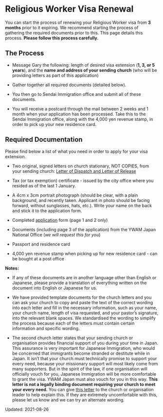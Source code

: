 # Religious Worker Visa Renewal

You can start the process of renewing your Religious Worker visa from **3 months** prior to it expiring. We recommend starting the process of gathering the required documents prior to this. This page details this process. **Please follow this process carefully.**

## The Process

* Message Gary the following: length of desired visa extension (**1, 3, or 5 years**), and the **name and address of your sending church** (who will be providing letters as part of this application)

* Gather together all required documents (detailed below).

* You then go to Sendai Immigration office and submit all of these documents.

* You will receive a postcard through the mail between 2 weeks and 1 month when your application has been processed. Take this to the Sendai Immigration office, along with the 4,000 yen revenue stamp, in order to pick up your new residence card.

## Required Documentation

Please find below a list of what you need in order to apply for your visa extension.

* Two original, signed letters on church stationary, NOT COPIES, from your sending church: [Letter of Dispatch and Letter of Release](https://docs.google.com/document/d/1lloWRO8fn_bFzZgI_I7V7z8CWk0nJaIXqQaUioxPqmY/edit?usp=sharing)

* Tax (or tax exemption) certificate - issued by the city office where you resided as of the last 1 January.

* A 4cm x 3cm portrait photograph (should be clear, with a plain background, and recently taken. Applicant in photo should be facing forward, without sunglasses, hats, etc.). Write your name on the back and stick it to the application form.

* Completed [application](http://www.moj.go.jp/isa/content/930004102.pdf) form (page 1 and 2 only)

* Documents (including page 3 of the application) from the YWAM Japan National Office (*we will request this for you*)

* Passport and residence card

* 4,000 yen revenue stamp when picking up for new residence card - can be bought at a post office

**Notes:**

* If any of these documents are in another language other than English or Japanese, please provide a translation of everything written on the document into English or Japanese for us.

* We have provided template documents for the church letters and you can ask your church to copy and paste the text of the correct wording into each letter and fill in the necessary information, such as your name, your church name, length of visa requested, and your pastor’s signature, into the relevant blank spaces. We standardised the wording to simplify the process because each of the letters must contain certain information and specific wording.

* The second church letter states that your sending church or organisation provides financial support of you during your time in Japan. This assurance is very important for Japanese Immigration, who would be concerned that immigrants become stranded or destitute while in Japan. It isn’t that your church must technically promise to support your every need, because your missionary support will most likely come from many supporters. But in the spirit of the law, if one organisation will officially vouch for you, Japanese Immigration will be more comfortable to grant the visa. YWAM Japan must also vouch for you in this way. **This letter is not a legally binding document requiring your church to meet your every need.** You can give [this letter](https://docs.google.com/document/d/1KKXTho_OyYNvdtzujvbaIqfp9yFA8uI2LY-5PyZIj2o/edit?usp=sharing) to the church or organisation leader to help explain this. If they are extremely uncomfortable with this, please let us know and we can try an alternate wording.

Updated: 2021-08-26
